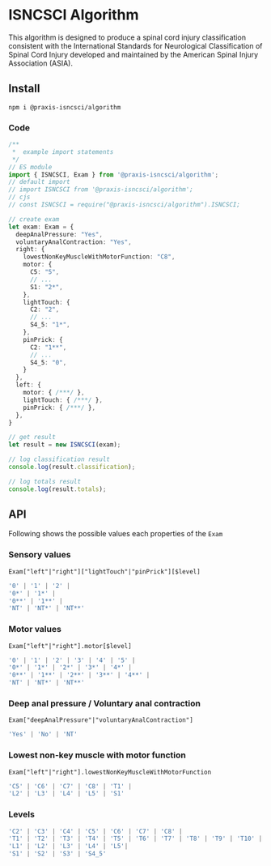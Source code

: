 # ISNCSCI Algorithm
This algorithm is designed to produce a spinal cord injury classification consistent with the International Standards for Neurological Classification of Spinal Cord Injury developed and maintained by the American Spinal Injury Association (ASIA).

## Install
```
npm i @praxis-isncsci/algorithm
```

### Code
```ts
/**
 *  example import statements
 */
// ES module
import { ISNCSCI, Exam } from '@praxis-isncsci/algorithm';
// default import
// import ISNCSCI from '@praxis-isncsci/algorithm';
// cjs
// const ISNCSCI = require("@praxis-isncsci/algorithm").ISNCSCI;

// create exam
let exam: Exam = {
  deepAnalPressure: "Yes",
  voluntaryAnalContraction: "Yes",
  right: {
    lowestNonKeyMuscleWithMotorFunction: "C8",
    motor: {
      C5: "5",
      // ...
      S1: "2*",
    },
    lightTouch: {
      C2: "2",
      // ...
      S4_5: "1*",
    },
    pinPrick: {
      C2: "1**",
      // ...
      S4_5: "0",
    }
  },
  left: {
    motor: { /***/ },
    lightTouch: { /***/ },
    pinPrick: { /***/ },
  },
}

// get result
let result = new ISNCSCI(exam);

// log classification result
console.log(result.classification);

// log totals result
console.log(result.totals);
```

## API
Following shows the possible values each properties of the `Exam`

### Sensory values
`Exam["left"|"right"]["lightTouch"|"pinPrick"][$level]`
```ts
'0' | '1' | '2' |
'0*' | '1*' |
'0**' | '1**' |
'NT' | 'NT*' | 'NT**'
```

### Motor values
`Exam["left"|"right"].motor[$level]`
```ts
'0' | '1' | '2' | '3' | '4' | '5' |
'0*' | '1*' | '2*' | '3*' | '4*' |
'0**' | '1**' | '2**' | '3**' | '4**' |
'NT' | 'NT*' | 'NT**'
```

### Deep anal pressure / Voluntary anal contraction
`Exam["deepAnalPressure"|"voluntaryAnalContraction"]`
```ts
'Yes' | 'No' | 'NT'
```

### Lowest non-key muscle with motor function
`Exam["left"|"right"].lowestNonKeyMuscleWithMotorFunction`
```ts
'C5' | 'C6' | 'C7' | 'C8' | 'T1' |
'L2' | 'L3' | 'L4' | 'L5' | 'S1'
```

### Levels
```ts
'C2' | 'C3' | 'C4' | 'C5' | 'C6' | 'C7' | 'C8' |
'T1' | 'T2' | 'T3' | 'T4' | 'T5' | 'T6' | 'T7' | 'T8' | 'T9' | 'T10' | 'T11' | 'T12' |
'L1' | 'L2' | 'L3' | 'L4' | 'L5'|
'S1' | 'S2' | 'S3' | 'S4_5'
```